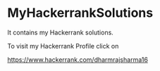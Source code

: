 # MyHackerrankSolutions

It contains my Hackerrank solutions.

To visit my Hackerrank Profile click on 

https://www.hackerrank.com/dharmrajsharma16

